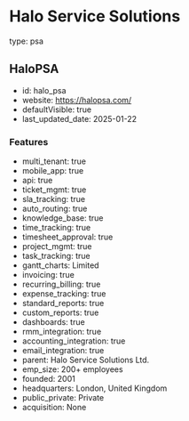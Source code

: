 # Halo Service Solutions
type: psa

## HaloPSA
- id: halo_psa
- website: https://halopsa.com/
- defaultVisible: true
- last_updated_date: 2025-01-22

### Features
- multi_tenant: true
- mobile_app: true
- api: true
- ticket_mgmt: true
- sla_tracking: true
- auto_routing: true
- knowledge_base: true
- time_tracking: true
- timesheet_approval: true
- project_mgmt: true
- task_tracking: true
- gantt_charts: Limited
- invoicing: true
- recurring_billing: true
- expense_tracking: true
- standard_reports: true
- custom_reports: true
- dashboards: true
- rmm_integration: true
- accounting_integration: true
- email_integration: true
- parent: Halo Service Solutions Ltd.
- emp_size: 200+ employees
- founded: 2001
- headquarters: London, United Kingdom
- public_private: Private
- acquisition: None 